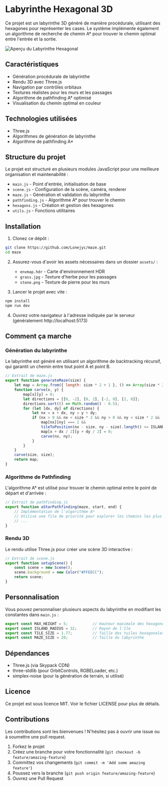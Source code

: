# Labyrinthe Hexagonal 3D

Ce projet est un labyrinthe 3D généré de manière procédurale, utilisant des hexagones pour représenter les cases. Le système implémente également un algorithme de recherche de chemin A* pour trouver le chemin optimal entre l'entrée et la sortie.

![Aperçu du Labyrinthe Hexagonal](https://via.placeholder.com/800x400?text=Labyrinthe+Hexagonal+3D)

## Caractéristiques

- Génération procédurale de labyrinthe
- Rendu 3D avec Three.js
- Navigation par contrôles orbitaux
- Textures réalistes pour les murs et les passages
- Algorithme de pathfinding A* optimisé
- Visualisation du chemin optimal en couleur

## Technologies utilisées

- Three.js
- Algorithmes de génération de labyrinthe
- Algorithme de pathfinding A*

## Structure du projet

Le projet est structuré en plusieurs modules JavaScript pour une meilleure organisation et maintenabilité :

- `main.js` - Point d'entrée, initialisation de base
- `scene.js` - Configuration de la scène, caméra, renderer
- `maze.js` - Génération et validation du labyrinthe
- `pathfinding.js` - Algorithme A* pour trouver le chemin
- `hexagons.js` - Création et gestion des hexagones
- `utils.js` - Fonctions utilitaires

## Installation

1. Clonez ce dépôt :
```bash
git clone https://github.com/Lonejyc/maze.git
cd maze
```

2. Assurez-vous d'avoir les assets nécessaires dans un dossier `assets/` :
   - `envmap.hdr` - Carte d'environnement HDR
   - `grass.jpg` - Texture d'herbe pour les passages
   - `stone.png` - Texture de pierre pour les murs

3. Lancer le projet avec vite :
```bash
npm install
npm run dev
```

4. Ouvrez votre navigateur à l'adresse indiquée par le serveur (généralement http://localhost:5173)

## Comment ça marche

### Génération du labyrinthe

Le labyrinthe est généré en utilisant un algorithme de backtracking récursif, qui garantit un chemin entre tout point A et point B.

```javascript
// Extrait de maze.js
export function generateMaze(size) {
    let map = Array.from({ length: size * 2 + 1 }, () => Array(size * 2 + 1).fill(1));
    function carve(x, y) {
        map[x][y] = 0;
        let directions = [[0, -2], [0, 2], [-2, 0], [2, 0]];
        directions.sort(() => Math.random() - 0.5);
        for (let [dx, dy] of directions) {
            let nx = x + dx, ny = y + dy;
            if (nx > 0 && nx < size * 2 && ny > 0 && ny < size * 2 && 
                map[nx][ny] === 1 && 
                tileToPosition(nx - size, ny - size).length() <= ISLAND_RADIUS) {
                map[x + dx / 2][y + dy / 2] = 0;
                carve(nx, ny);
            }
        }
    }
    carve(size, size);
    return map;
}
```

### Algorithme de Pathfinding

L'algorithme A* est utilisé pour trouver le chemin optimal entre le point de départ et d'arrivée :

```javascript
// Extrait de pathfinding.js
export function aStarPathfinding(maze, start, end) {
    // Implémentation de l'algorithme A*
    // Utilise une file de priorité pour explorer les chemins les plus prometteurs d'abord
    // ...
}
```

### Rendu 3D

Le rendu utilise Three.js pour créer une scène 3D interactive :

```javascript
// Extrait de scene.js
export function setupScene() {
    const scene = new Scene();
    scene.background = new Color("#FFEECC");
    return scene;
}
```

## Personnalisation

Vous pouvez personnaliser plusieurs aspects du labyrinthe en modifiant les constantes dans `main.js` :

```javascript
export const MAX_HEIGHT = 5;           // Hauteur maximale des hexagones
export const ISLAND_RADIUS = 32;       // Rayon de l'île
export const TILE_SIZE = 1.77;         // Taille des tuiles hexagonales
export const MAZE_SIZE = 20;           // Taille du labyrinthe
```

## Dépendances

- Three.js (via Skypack CDN)
- three-stdlib (pour OrbitControls, RGBELoader, etc.)
- simplex-noise (pour la génération de terrain, si utilisé)

## Licence

Ce projet est sous licence MIT. Voir le fichier LICENSE pour plus de détails.

## Contributions

Les contributions sont les bienvenues ! N'hésitez pas à ouvrir une issue ou à soumettre une pull request.

1. Forkez le projet
2. Créez une branche pour votre fonctionnalité (`git checkout -b feature/amazing-feature`)
3. Committez vos changements (`git commit -m 'Add some amazing feature'`)
4. Poussez vers la branche (`git push origin feature/amazing-feature`)
5. Ouvrez une Pull Request
